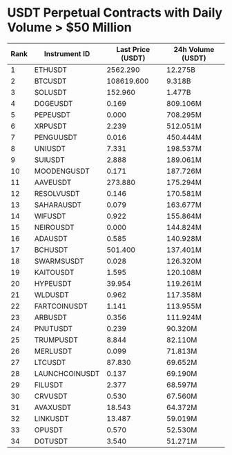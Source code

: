 # USDT Perpetual Contracts with Daily Volume > $50 Million

| Rank | Instrument ID | Last Price (USDT) | 24h Volume (USDT) |
|------|---------------|-------------------|-------------------|
| 1 | ETHUSDT | 2562.290 | 12.275B |
| 2 | BTCUSDT | 108619.600 | 9.318B |
| 3 | SOLUSDT | 152.960 | 1.477B |
| 4 | DOGEUSDT | 0.169 | 809.106M |
| 5 | PEPEUSDT | 0.000 | 708.295M |
| 6 | XRPUSDT | 2.239 | 512.051M |
| 7 | PENGUUSDT | 0.016 | 450.444M |
| 8 | UNIUSDT | 7.331 | 198.537M |
| 9 | SUIUSDT | 2.888 | 189.061M |
| 10 | MOODENGUSDT | 0.171 | 187.726M |
| 11 | AAVEUSDT | 273.880 | 175.294M |
| 12 | RESOLVUSDT | 0.146 | 170.581M |
| 13 | SAHARAUSDT | 0.079 | 163.677M |
| 14 | WIFUSDT | 0.922 | 155.864M |
| 15 | NEIROUSDT | 0.000 | 144.824M |
| 16 | ADAUSDT | 0.585 | 140.928M |
| 17 | BCHUSDT | 501.400 | 137.401M |
| 18 | SWARMSUSDT | 0.028 | 126.320M |
| 19 | KAITOUSDT | 1.595 | 120.108M |
| 20 | HYPEUSDT | 39.954 | 119.261M |
| 21 | WLDUSDT | 0.962 | 117.358M |
| 22 | FARTCOINUSDT | 1.141 | 113.955M |
| 23 | ARBUSDT | 0.356 | 111.924M |
| 24 | PNUTUSDT | 0.239 | 90.320M |
| 25 | TRUMPUSDT | 8.844 | 82.110M |
| 26 | MERLUSDT | 0.099 | 71.813M |
| 27 | LTCUSDT | 87.830 | 69.652M |
| 28 | LAUNCHCOINUSDT | 0.137 | 69.190M |
| 29 | FILUSDT | 2.377 | 68.597M |
| 30 | CRVUSDT | 0.530 | 67.560M |
| 31 | AVAXUSDT | 18.543 | 64.372M |
| 32 | LINKUSDT | 13.487 | 59.019M |
| 33 | OPUSDT | 0.570 | 52.530M |
| 34 | DOTUSDT | 3.540 | 51.271M |
